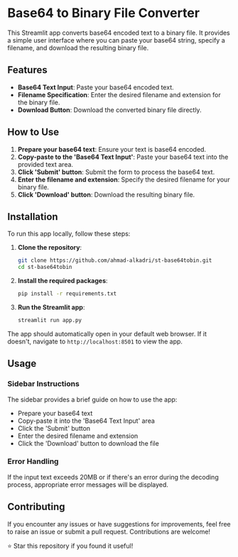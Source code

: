 # Base64 to Binary File Converter

This Streamlit app converts base64 encoded text to a binary file. It provides a simple user interface where you can paste your base64 string, specify a filename, and download the resulting binary file.

## Features

- **Base64 Text Input**: Paste your base64 encoded text.
- **Filename Specification**: Enter the desired filename and extension for the binary file.
- **Download Button**: Download the converted binary file directly.

## How to Use

1. **Prepare your base64 text**: Ensure your text is base64 encoded.
2. **Copy-paste to the 'Base64 Text Input'**: Paste your base64 text into the provided text area.
3. **Click 'Submit' button**: Submit the form to process the base64 text.
4. **Enter the filename and extension**: Specify the desired filename for your binary file.
5. **Click 'Download' button**: Download the resulting binary file.

## Installation

To run this app locally, follow these steps:

1. **Clone the repository**:
    ```bash
    git clone https://github.com/ahmad-alkadri/st-base64tobin.git
    cd st-base64tobin
    ```

2. **Install the required packages**:
    ```bash
    pip install -r requirements.txt
    ```

3. **Run the Streamlit app**:
    ```bash
    streamlit run app.py
    ```

The app should automatically open in your default web browser. If it doesn't, navigate to `http://localhost:8501` to view the app.

## Usage

### Sidebar Instructions

The sidebar provides a brief guide on how to use the app:

- Prepare your base64 text
- Copy-paste it into the 'Base64 Text Input' area
- Click the 'Submit' button
- Enter the desired filename and extension
- Click the 'Download' button to download the file

### Error Handling

If the input text exceeds 20MB or if there's an error during the decoding process, appropriate error messages will be displayed.

## Contributing

If you encounter any issues or have suggestions for improvements, feel free to raise an issue or submit a pull request. Contributions are welcome!

⭐ Star this repository if you found it useful!

